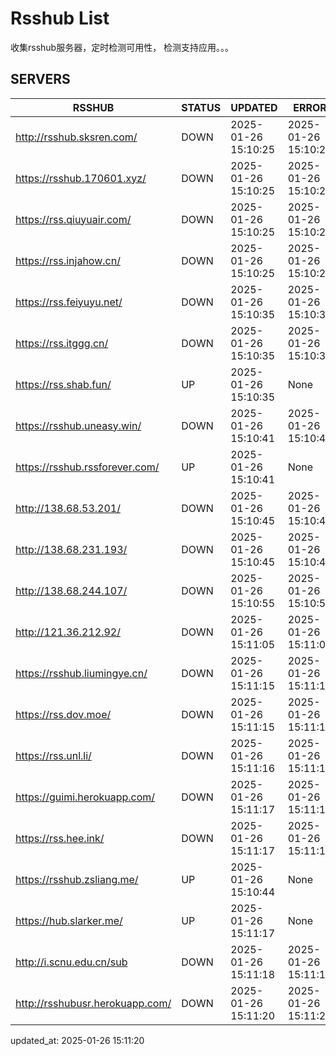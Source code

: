 # Rsshub List

收集rsshub服务器，定时检测可用性， 检测支持应用。。。


## SERVERS

|  RSSHUB   | STATUS  | UPDATED  | ERROR  | TWITTER |  
|  ----  | ----  | ----  | ----  | ---- |  
| http://rsshub.sksren.com/ | DOWN | 2025-01-26 15:10:25 | 2025-01-26 15:10:25 |  
| https://rsshub.170601.xyz/ | DOWN | 2025-01-26 15:10:25 | 2025-01-26 15:10:25 |  
| https://rss.qiuyuair.com/ | DOWN | 2025-01-26 15:10:25 | 2025-01-26 15:10:25 |  
| https://rss.injahow.cn/ | DOWN | 2025-01-26 15:10:25 | 2025-01-26 15:10:25 |  
| https://rss.feiyuyu.net/ | DOWN | 2025-01-26 15:10:35 | 2025-01-26 15:10:35 |  
| https://rss.itggg.cn/ | DOWN | 2025-01-26 15:10:35 | 2025-01-26 15:10:35 |  
| https://rss.shab.fun/ | UP | 2025-01-26 15:10:35 | None ||  
| https://rsshub.uneasy.win/ | DOWN | 2025-01-26 15:10:41 | 2025-01-26 15:10:41 |  
| https://rsshub.rssforever.com/ | UP | 2025-01-26 15:10:41 | None ||  
| http://138.68.53.201/ | DOWN | 2025-01-26 15:10:45 | 2025-01-26 15:10:45 |  
| http://138.68.231.193/ | DOWN | 2025-01-26 15:10:45 | 2025-01-26 15:10:45 |  
| http://138.68.244.107/ | DOWN | 2025-01-26 15:10:55 | 2025-01-26 15:10:55 |  
| http://121.36.212.92/ | DOWN | 2025-01-26 15:11:05 | 2025-01-26 15:11:05 |  
| https://rsshub.liumingye.cn/ | DOWN | 2025-01-26 15:11:15 | 2025-01-26 15:11:15 |  
| https://rss.dov.moe/ | DOWN | 2025-01-26 15:11:15 | 2025-01-26 15:11:15 |  
| https://rss.unl.li/ | DOWN | 2025-01-26 15:11:16 | 2025-01-26 15:11:16 |  
| https://guimi.herokuapp.com/ | DOWN | 2025-01-26 15:11:17 | 2025-01-26 15:11:17 |  
| https://rss.hee.ink/ | DOWN | 2025-01-26 15:11:17 | 2025-01-26 15:11:17 |  
| https://rsshub.zsliang.me/ | UP | 2025-01-26 15:10:44 | None |OK|  
| https://hub.slarker.me/ | UP | 2025-01-26 15:11:17 | None ||  
| http://i.scnu.edu.cn/sub | DOWN | 2025-01-26 15:11:18 | 2025-01-26 15:11:18 |  
| http://rsshubusr.herokuapp.com/ | DOWN | 2025-01-26 15:11:20 | 2025-01-26 15:11:20 |  
  

updated_at: 2025-01-26 15:11:20  
